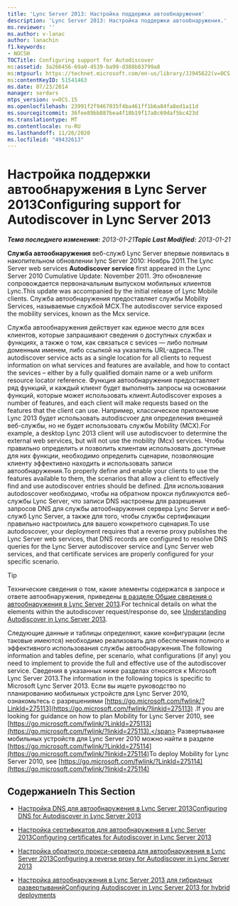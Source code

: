 ```yaml
---
title: 'Lync Server 2013: Настройка поддержки автообнаружения'
description: 'Lync Server 2013: Настройка поддержки автообнаружения.'
ms.reviewer: ''
ms.author: v-lanac
author: lanachin
f1.keywords:
- NOCSH
TOCTitle: Configuring support for Autodiscover
ms:assetid: 3a266456-69a0-4539-ba99-d388b83799a8
ms:mtpsurl: https://technet.microsoft.com/en-us/library/JJ945622(v=OCS.15)
ms:contentKeyID: 51541463
ms.date: 07/23/2014
manager: serdars
mtps_version: v=OCS.15
ms.openlocfilehash: 23991f2f9467035f4ba461ff1b6a84fa8ed1a11d
ms.sourcegitcommit: 36fee89bb887bea4f18b19f17a8c69daf5bc423d
ms.translationtype: MT
ms.contentlocale: ru-RU
ms.lasthandoff: 11/26/2020
ms.locfileid: "49432613"
---
```

# <a name="configuring-support-for-autodiscover-in-lync-server-2013"></a><span data-ttu-id="934a2-103">Настройка поддержки автообнаружения в Lync Server 2013</span><span class="sxs-lookup"><span data-stu-id="934a2-103">Configuring support for Autodiscover in Lync Server 2013</span></span>

<div data-xmlns="http://www.w3.org/1999/xhtml">

<div class="topic" data-xmlns="http://www.w3.org/1999/xhtml" data-msxsl="urn:schemas-microsoft-com:xslt" data-cs="https://msdn.microsoft.com/">

<div data-asp="https://msdn2.microsoft.com/asp">



</div>

<div id="mainSection">

<div id="mainBody"><span data-ttu-id="934a2-104">

<span> </span></span><span class="sxs-lookup"><span data-stu-id="934a2-104">

<span> </span></span></span>

<span data-ttu-id="934a2-105">_**Тема последнего изменения:** 2013-01-21_</span><span class="sxs-lookup"><span data-stu-id="934a2-105">_**Topic Last Modified:** 2013-01-21_</span></span>

<span data-ttu-id="934a2-106">**Служба автообнаружения** веб-служб Lync Server впервые появилась в накопительном обновлении lync Server 2010: Ноябрь 2011.</span><span class="sxs-lookup"><span data-stu-id="934a2-106">The Lync Server web services **Autodiscover service** first appeared in the Lync Server 2010 Cumulative Update: November 2011.</span></span> <span data-ttu-id="934a2-107">Это обновление сопровождается первоначальным выпуском мобильных клиентов Lync.</span><span class="sxs-lookup"><span data-stu-id="934a2-107">This update was accompanied by the initial release of Lync Mobile clients.</span></span> <span data-ttu-id="934a2-108">Служба автообнаружения предоставляет службы Mobility Services, называемые службой MCX.</span><span class="sxs-lookup"><span data-stu-id="934a2-108">The autodiscover service exposed the mobility services, known as the Mcx service.</span></span>

<span data-ttu-id="934a2-109">Служба автообнаружения действует как единое место для всех клиентов, которые запрашивают сведения о доступных службах и функциях, а также о том, как связаться с sevices — либо полным доменным именем, либо ссылкой на указатель URL-адреса.</span><span class="sxs-lookup"><span data-stu-id="934a2-109">The autodiscover service acts as a single location for all clients to request information on what services and features are available, and how to contact the sevices – either by a fully qualified domain name or a web uniform resource locator reference.</span></span> <span data-ttu-id="934a2-110">Функция автообнаружения предоставляет ряд функций, и каждый клиент будет выполнять запросы на основании функций, которые может использовать клиент.</span><span class="sxs-lookup"><span data-stu-id="934a2-110">Autodiscover exposes a number of features, and each client will make requests based on the features that the client can use.</span></span> <span data-ttu-id="934a2-111">Например, классическое приложение Lync 2013 будет использовать autodiscvoer для определения внешней веб-службы, но не будет использовать службы Mobility (MCX).</span><span class="sxs-lookup"><span data-stu-id="934a2-111">For example, a desktop Lync 2013 client will use autodiscvoer to determine the external web services, but will not use the mobility (Mcx) services.</span></span> <span data-ttu-id="934a2-112">Чтобы правильно определить и позволить клиентам использовать доступные для них функции, необходимо определить сценарии, позволяющие клиенту эффективно находить и использовать записи автообнаружения.</span><span class="sxs-lookup"><span data-stu-id="934a2-112">To properly define and enable your clients to use the features available to them, the scenarios that allow a client to effectively find and use autodiscover entries should be defined.</span></span> <span data-ttu-id="934a2-113">Для использования autodoscover необходимо, чтобы на обратном прокси публикуются веб-службы Lync Server, что записи DNS настроены для разрешения запросов DNS для службы автообнаружения сервера Lync Server и веб-служб Lync Server, а также для того, чтобы службы сертификации правильно настроились для вашего конкретного сценария.</span><span class="sxs-lookup"><span data-stu-id="934a2-113">To use autodoscover, your deployment requires that a reverse proxy publishes the Lync Server web services, that DNS records are configured to resolve DNS queries for the Lync Server autodiscover service and Lync Server web services, and that certificate services are properly configured for your specific scenario.</span></span>

<div>


> [!TIP]  
> <span data-ttu-id="934a2-114">Технические сведения о том, какие элементы содержатся в запросе и ответе автообнаружения, приведены <A href="lync-server-2013-understanding-autodiscover.md">в разделе Общие сведения о автообнаружения в Lync Server 2013</A>.</span><span class="sxs-lookup"><span data-stu-id="934a2-114">For technical details on what the elements within the autodiscover request/response do, see <A href="lync-server-2013-understanding-autodiscover.md">Understanding Autodiscover in Lync Server 2013</A>.</span></span>



</div>

<span data-ttu-id="934a2-115">Следующие данные и таблицы определяют, какие конфигурации (если таковые имеются) необходимо реализовать для обеспечения полного и эффективного использования службы автообнаружения.</span><span class="sxs-lookup"><span data-stu-id="934a2-115">The following information and tables define, per scenario, what configurations (if any) you need to implement to provide the full and effective use of the autodiscover service.</span></span> <span data-ttu-id="934a2-116">Сведения в указанных ниже разделах относятся к Microsoft Lync Server 2013.</span><span class="sxs-lookup"><span data-stu-id="934a2-116">The information in the following topics is specific to Microsoft Lync Server 2013.</span></span> <span data-ttu-id="934a2-117">Если вы ищете руководство по планированию мобильных устройств для Lync Server 2010, ознакомьтесь с разрешениями [https://go.microsoft.com/fwlink/?LinkId=275113](https://go.microsoft.com/fwlink/?linkid=275113) .</span><span class="sxs-lookup"><span data-stu-id="934a2-117">If you are looking for guidance on how to plan Mobility for Lync Server 2010, see [https://go.microsoft.com/fwlink/?LinkId=275113](https://go.microsoft.com/fwlink/?linkid=275113).</span></span> <span data-ttu-id="934a2-118">Развертывание мобильных устройств для Lync Server 2010 можно найти в разделе [https://go.microsoft.com/fwlink/?LinkId=275114](https://go.microsoft.com/fwlink/?linkid=275114)</span><span class="sxs-lookup"><span data-stu-id="934a2-118">To deploy Mobility for Lync Server 2010, see [https://go.microsoft.com/fwlink/?LinkId=275114](https://go.microsoft.com/fwlink/?linkid=275114)</span></span>

<div>

## <a name="in-this-section"></a><span data-ttu-id="934a2-119">Содержание</span><span class="sxs-lookup"><span data-stu-id="934a2-119">In This Section</span></span>

  - [<span data-ttu-id="934a2-120">Настройка DNS для автообнаружения в Lync Server 2013</span><span class="sxs-lookup"><span data-stu-id="934a2-120">Configuring DNS for Autodiscover in Lync Server 2013</span></span>](lync-server-2013-configuring-dns-for-autodiscover.md)

  - [<span data-ttu-id="934a2-121">Настройка сертификатов для автообнаружения в Lync Server 2013</span><span class="sxs-lookup"><span data-stu-id="934a2-121">Configuring certificates for Autodiscover in Lync Server 2013</span></span>](lync-server-2013-configuring-certificates-for-autodiscover.md)

  - [<span data-ttu-id="934a2-122">Настройка обратного прокси-сервера для автообнаружения в Lync Server 2013</span><span class="sxs-lookup"><span data-stu-id="934a2-122">Configuring a reverse proxy for Autodiscover in Lync Server 2013</span></span>](lync-server-2013-configuring-a-reverse-proxy-for-autodiscover.md)

  - [<span data-ttu-id="934a2-123">Настройка автообнаружения в Lync Server 2013 для гибридных развертываний</span><span class="sxs-lookup"><span data-stu-id="934a2-123">Configuring Autodiscover in Lync Server 2013 for hybrid deployments</span></span>](lync-server-2013-configuring-autodiscover-for-hybrid-deployments.md)

<span data-ttu-id="934a2-124"></div>

</div>

<span> </span>

</div>

</div>

</span><span class="sxs-lookup"><span data-stu-id="934a2-124"></div>

</div>

<span> </span>

</div>

</div>

</span></span></div>

